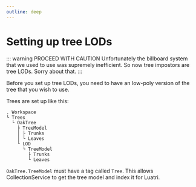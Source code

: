 ```yaml
---
outline: deep
---
```


# Setting up tree LODs

::: warning PROCEED WITH CAUTION
Unfortunately the billboard system that we used to use was supremely inefficient. So now tree impostors are tree LODs. Sorry about that.
:::

Before you set up tree LODs, you need to have an low-poly version of the tree that you wish to use.

Trees are set up like this:
```
. Workspace
└ Trees
  └ OakTree
    ├ TreeModel
    │ ├ Trunks
    │ └ Leaves
    └ LOD
      └ TreeModel
        ├ Trunks
        └ Leaves
```

`OakTree.TreeModel` must have a tag called `Tree`. This allows CollectionService to get the tree model and index it for Luatri.
